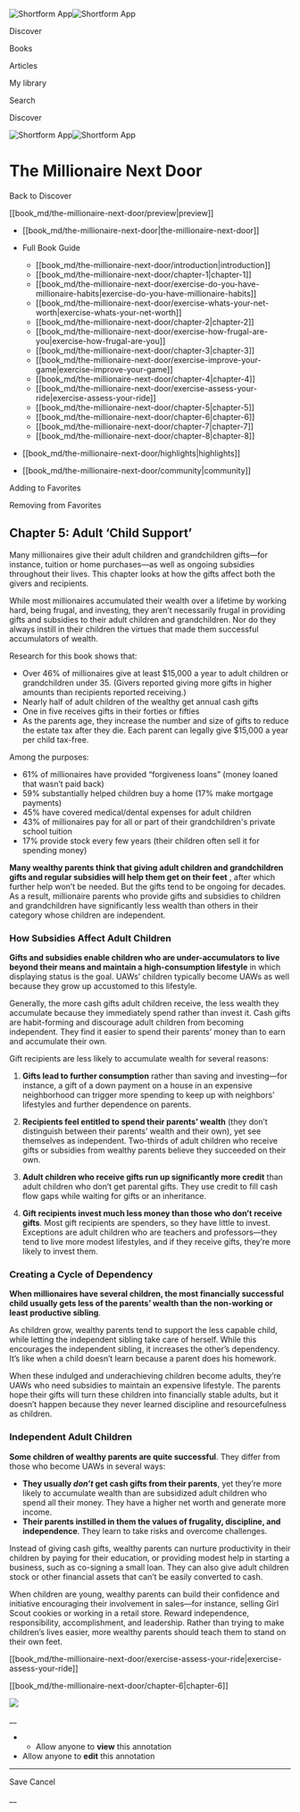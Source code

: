 ![Shortform App](/img/logo.36a2399e.svg)![Shortform App](/img/logo-dark.70c1b072.svg)

Discover

Books

Articles

My library

Search

Discover

![Shortform App](/img/logo.36a2399e.svg)![Shortform App](/img/logo-dark.70c1b072.svg)

# The Millionaire Next Door

Back to Discover

[[book_md/the-millionaire-next-door/preview|preview]]

  * [[book_md/the-millionaire-next-door|the-millionaire-next-door]]
  * Full Book Guide

    * [[book_md/the-millionaire-next-door/introduction|introduction]]
    * [[book_md/the-millionaire-next-door/chapter-1|chapter-1]]
    * [[book_md/the-millionaire-next-door/exercise-do-you-have-millionaire-habits|exercise-do-you-have-millionaire-habits]]
    * [[book_md/the-millionaire-next-door/exercise-whats-your-net-worth|exercise-whats-your-net-worth]]
    * [[book_md/the-millionaire-next-door/chapter-2|chapter-2]]
    * [[book_md/the-millionaire-next-door/exercise-how-frugal-are-you|exercise-how-frugal-are-you]]
    * [[book_md/the-millionaire-next-door/chapter-3|chapter-3]]
    * [[book_md/the-millionaire-next-door/exercise-improve-your-game|exercise-improve-your-game]]
    * [[book_md/the-millionaire-next-door/chapter-4|chapter-4]]
    * [[book_md/the-millionaire-next-door/exercise-assess-your-ride|exercise-assess-your-ride]]
    * [[book_md/the-millionaire-next-door/chapter-5|chapter-5]]
    * [[book_md/the-millionaire-next-door/chapter-6|chapter-6]]
    * [[book_md/the-millionaire-next-door/chapter-7|chapter-7]]
    * [[book_md/the-millionaire-next-door/chapter-8|chapter-8]]
  * [[book_md/the-millionaire-next-door/highlights|highlights]]
  * [[book_md/the-millionaire-next-door/community|community]]



Adding to Favorites 

Removing from Favorites 

## Chapter 5: Adult ‘Child Support’

Many millionaires give their adult children and grandchildren gifts—for instance, tuition or home purchases—as well as ongoing subsidies throughout their lives. This chapter looks at how the gifts affect both the givers and recipients.

While most millionaires accumulated their wealth over a lifetime by working hard, being frugal, and investing, they aren’t necessarily frugal in providing gifts and subsidies to their adult children and grandchildren. Nor do they always instill in their children the virtues that made them successful accumulators of wealth.

Research for this book shows that:

  * Over 46% of millionaires give at least $15,000 a year to adult children or grandchildren under 35. (Givers reported giving more gifts in higher amounts than recipients reported receiving.)
  * Nearly half of adult children of the wealthy get annual cash gifts 
  * One in five receives gifts in their forties or fifties
  * As the parents age, they increase the number and size of gifts to reduce the estate tax after they die. Each parent can legally give $15,000 a year per child tax-free.



Among the purposes:

  * 61% of millionaires have provided “forgiveness loans” (money loaned that wasn’t paid back)
  * 59% substantially helped children buy a home (17% make mortgage payments)
  * 45% have covered medical/dental expenses for adult children
  * 43% of millionaires pay for all or part of their grandchildren's private school tuition
  * 17% provide stock every few years (their children often sell it for spending money)



**Many wealthy parents think that giving adult children and grandchildren gifts and regular subsidies will help them get on their feet** , after which further help won’t be needed. But the gifts tend to be ongoing for decades. As a result, millionaire parents who provide gifts and subsidies to children and grandchildren have significantly less wealth than others in their category whose children are independent.

### How Subsidies Affect Adult Children

**Gifts and subsidies enable children who are under-accumulators to live beyond their means and maintain a high-consumption lifestyle** in which displaying status is the goal. UAWs’ children typically become UAWs as well because they grow up accustomed to this lifestyle.

Generally, the more cash gifts adult children receive, the less wealth they accumulate because they immediately spend rather than invest it. Cash gifts are habit-forming and discourage adult children from becoming independent. They find it easier to spend their parents’ money than to earn and accumulate their own.

Gift recipients are less likely to accumulate wealth for several reasons:

1) **Gifts lead to further consumption** rather than saving and investing—for instance, a gift of a down payment on a house in an expensive neighborhood can trigger more spending to keep up with neighbors’ lifestyles and further dependence on parents.

2) **Recipients feel entitled to spend their parents’ wealth** (they don’t distinguish between their parents’ wealth and their own), yet see themselves as independent. Two-thirds of adult children who receive gifts or subsidies from wealthy parents believe they succeeded on their own.

3) **Adult children who receive gifts run up significantly more credit** than adult children who don’t get parental gifts. They use credit to fill cash flow gaps while waiting for gifts or an inheritance.

4) **Gift recipients invest much less money than those who don’t receive gifts**. Most gift recipients are spenders, so they have little to invest. Exceptions are adult children who are teachers and professors—they tend to live more modest lifestyles, and if they receive gifts, they’re more likely to invest them.

### Creating a Cycle of Dependency

**When millionaires have several children, the most financially successful child usually gets less of the parents’ wealth than the non-working or least productive sibling**.

As children grow, wealthy parents tend to support the less capable child, while letting the independent sibling take care of herself. While this encourages the independent sibling, it increases the other’s dependency. It’s like when a child doesn’t learn because a parent does his homework.

When these indulged and underachieving children become adults, they’re UAWs who need subsidies to maintain an expensive lifestyle. The parents hope their gifts will turn these children into financially stable adults, but it doesn’t happen because they never learned discipline and resourcefulness as children.

### Independent Adult Children

**Some children of wealthy parents are quite successful**. They differ from those who become UAWs in several ways:

  * **They usually _don’t_ get cash gifts from their parents**, yet they’re more likely to accumulate wealth than are subsidized adult children who spend all their money. They have a higher net worth and generate more income.
  * **Their parents instilled in them the values of frugality, discipline, and independence**. They learn to take risks and overcome challenges.



Instead of giving cash gifts, wealthy parents can nurture productivity in their children by paying for their education, or providing modest help in starting a business, such as co-signing a small loan. They can also give adult children stock or other financial assets that can’t be easily converted to cash.

When children are young, wealthy parents can build their confidence and initiative encouraging their involvement in sales—for instance, selling Girl Scout cookies or working in a retail store. Reward independence, responsibility, accomplishment, and leadership. Rather than trying to make children’s lives easier, more wealthy parents should teach them to stand on their own feet.

[[book_md/the-millionaire-next-door/exercise-assess-your-ride|exercise-assess-your-ride]]

[[book_md/the-millionaire-next-door/chapter-6|chapter-6]]

![](https://bat.bing.com/action/0?ti=56018282&Ver=2&mid=37793270-08ef-42e4-906f-0156bdd3d4f1&sid=1711133063fa11eebdec89a8b8ae3bbc&vid=171147a063fa11eea7440fcfeb230d96&vids=0&msclkid=N&pi=0&lg=en-US&sw=800&sh=600&sc=24&nwd=1&tl=Shortform%20%7C%20Book&p=https%3A%2F%2Fwww.shortform.com%2Fapp%2Fbook%2Fthe-millionaire-next-door%2Fchapter-5&r=&lt=311&evt=pageLoad&sv=1&rn=385025)

__

  *   * Allow anyone to **view** this annotation
  * Allow anyone to **edit** this annotation



* * *

Save Cancel

__



